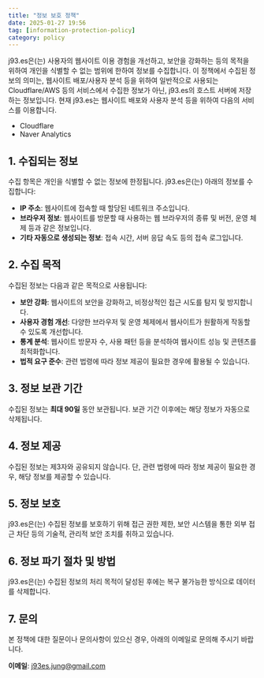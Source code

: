 ```yaml
---
title: "정보 보호 정책"
date: 2025-01-27 19:56
tag: [information-protection-policy]
category: policy
---
```


j93.es은(는) 사용자의 웹사이트 이용 경험을 개선하고, 보안을 강화하는 등의 목적을 위하여 개인을 식별할 수 없는 범위에 한하여 정보를 수집합니다. 이 정책에서 수집된 정보의 의미는, 웹사이트 배포/사용자 분석 등을 위하여 일반적으로 사용되는 Cloudflare/AWS 등의 서비스에서 수집한 정보가 아닌, j93.es의 호스트 서버에 저장하는 정보입니다. 현재 j93.es는 웹사이트 배포와 사용자 분석 등을 위하여 다음의 서비스를 이용합니다.

- Cloudflare
- Naver Analytics

## 1. 수집되는 정보

수집 항목은 개인을 식별할 수 없는 정보에 한정됩니다. j93.es은(는) 아래의 정보를 수집합니다:

- **IP 주소**: 웹사이트에 접속할 때 할당된 네트워크 주소입니다.
- **브라우저 정보**: 웹사이트를 방문할 때 사용하는 웹 브라우저의 종류 및 버전, 운영 체제 등과 같은 정보입니다.
- **기타 자동으로 생성되는 정보**: 접속 시간, 서버 응답 속도 등의 접속 로그입니다.

## 2. 수집 목적

수집된 정보는 다음과 같은 목적으로 사용됩니다:

- **보안 강화**: 웹사이트의 보안을 강화하고, 비정상적인 접근 시도를 탐지 및 방지합니다.
- **사용자 경험 개선**: 다양한 브라우저 및 운영 체제에서 웹사이트가 원활하게 작동할 수 있도록 개선합니다.
- **통계 분석**: 웹사이트 방문자 수, 사용 패턴 등을 분석하여 웹사이트 성능 및 콘텐츠를 최적화합니다.
- **법적 요구 준수**: 관련 법령에 따라 정보 제공이 필요한 경우에 활용될 수 있습니다.

## 3. 정보 보관 기간

수집된 정보는 **최대 90일** 동안 보관됩니다. 보관 기간 이후에는 해당 정보가 자동으로 삭제됩니다.

## 4. 정보 제공

수집된 정보는 제3자와 공유되지 않습니다. 단, 관련 법령에 따라 정보 제공이 필요한 경우, 해당 정보를 제공할 수 있습니다.

## 5. 정보 보호

j93.es은(는) 수집된 정보를 보호하기 위해 접근 권한 제한, 보안 시스템을 통한 외부 접근 차단 등의 기술적, 관리적 보안 조치를 취하고 있습니다.

## 6. 정보 파기 절차 및 방법

j93.es은(는) 수집된 정보의 처리 목적이 달성된 후에는 복구 불가능한 방식으로 데이터를 삭제합니다.

## 7. 문의

본 정책에 대한 질문이나 문의사항이 있으신 경우, 아래의 이메일로 문의해 주시기 바랍니다.

**이메일**: j93es.jung@gmail.com
